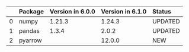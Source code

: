<!-- markdown-link-check-disable -->

|    | Package   | Version in 6.0.0   | Version in 6.1.0   | Status   |
|---:|:----------|:-------------------|:-------------------|:---------|
|  0 | numpy     | 1.21.3             | 1.24.3             | UPDATED  |
|  1 | pandas    | 1.3.4              | 2.0.2              | UPDATED  |
|  2 | pyarrow   |                    | 12.0.0             | NEW      |
